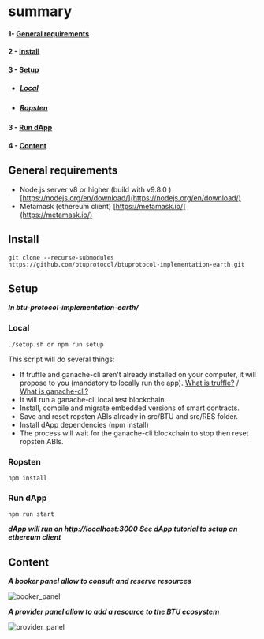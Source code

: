 # summary

#### 1- [General requirements](#gr)
#### 2 - [Install](#is)
#### 3 - [Setup](#st)
* ##### [Local](#lo)
* ##### [Ropsten](#ro)
#### 3 - [Run dApp](#rd)
#### 4 - [Content](#co)

## <a name="gr"></a>General requirements

   -	Node.js server v8 or higher (build with v9.8.0 ) [https://nodejs.org/en/download/](https://nodejs.org/en/download/)
   -	Metamask (ethereum client) [https://metamask.io/](https://metamask.io/)

## <a name="is"></a>Install

    git clone --recurse-submodules https://github.com/btuprotocol/btuprotocol-implementation-earth.git

## <a name="st"></a>Setup

*****In btu-protocol-implementation-earth/*****

### <a name="lo"></a>Local

    ./setup.sh or npm run setup

This script will do several things:

   - If truffle and ganache-cli aren't already installed on your computer,
  it will propose to you (mandatory to locally run the app).
 [What is truffle?](https://nethereum.readthedocs.io/en/latest/ethereum-and-clients/ganache-cli/) / [What is ganache-cli?](https://nethereum.readthedocs.io/en/latest/ethereum-and-clients/ganache-cli/)
   - It will run a ganache-cli local test blockchain.
   - Install, compile and migrate embedded versions of smart contracts.
   - Save and reset ropsten ABIs already in src/BTU and src/RES folder.
   - Install dApp dependencies (npm install)
   - The process will wait for the ganache-cli blockchain to stop then reset
      ropsten ABIs.

### <a name="ro"></a>Ropsten

    npm install

### <a name="rd"></a>Run dApp


    npm run start

   *****dApp will run on [http://localhost:3000](http://localhost:3000)*****
   *****See dApp tutorial to setup an ethereum client*****

## <a name="co"></a>Content


***A booker panel allow to consult and reserve resources***

![booker_panel](https://image.ibb.co/dSRnpH/booker_panel.png "Screenshot of the booker panel")

***A provider panel allow to add a resource to the BTU ecosystem***

![provider_panel](https://image.ibb.co/deWnpH/provider_panel.png "Screenshot of the provider panel")
